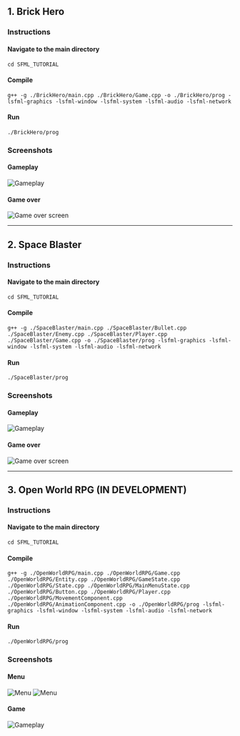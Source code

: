 ## 1. Brick Hero

### Instructions

#### Navigate to the main directory
`cd SFML_TUTORIAL`

#### Compile
`g++ -g ./BrickHero/main.cpp ./BrickHero/Game.cpp -o ./BrickHero/prog -lsfml-graphics -lsfml-window -lsfml-system -lsfml-audio -lsfml-network`

#### Run
`./BrickHero/prog`

### Screenshots

#### Gameplay
![Gameplay](./screenshots/BrickHero.png)

#### Game over
![Game over screen](./screenshots/BrickHero2.png)

---

## 2. Space Blaster

### Instructions

#### Navigate to the main directory
`cd SFML_TUTORIAL`

#### Compile
`g++ -g ./SpaceBlaster/main.cpp ./SpaceBlaster/Bullet.cpp ./SpaceBlaster/Enemy.cpp ./SpaceBlaster/Player.cpp ./SpaceBlaster/Game.cpp -o ./SpaceBlaster/prog -lsfml-graphics -lsfml-window -lsfml-system -lsfml-audio -lsfml-network`

#### Run
`./SpaceBlaster/prog`

### Screenshots

#### Gameplay
![Gameplay](./screenshots/SpaceBlaster.png)

#### Game over
![Game over screen](./screenshots/SpaceBlaster.png)

---

## 3. Open World RPG (IN DEVELOPMENT)

### Instructions

#### Navigate to the main directory
`cd SFML_TUTORIAL`

#### Compile
`g++ -g ./OpenWorldRPG/main.cpp ./OpenWorldRPG/Game.cpp ./OpenWorldRPG/Entity.cpp ./OpenWorldRPG/GameState.cpp ./OpenWorldRPG/State.cpp ./OpenWorldRPG/MainMenuState.cpp ./OpenWorldRPG/Button.cpp ./OpenWorldRPG/Player.cpp ./OpenWorldRPG/MovementComponent.cpp ./OpenWorldRPG/AnimationComponent.cpp -o ./OpenWorldRPG/prog -lsfml-graphics -lsfml-window -lsfml-system -lsfml-audio -lsfml-network`

#### Run
`./OpenWorldRPG/prog`

### Screenshots

#### Menu
![Menu](./screenshots/OpenWorldRPG.png)
![Menu](./screenshots/OpenWorldRPG3.png)

#### Game
![Gameplay](./screenshots/OpenWorldRPG2.png)
